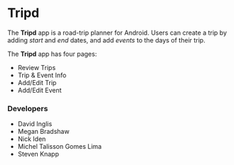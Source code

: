 # Tripd
The **Tripd** app is a road-trip planner for Android. Users can create a trip by adding *start* and *end* dates, and add *events* to the days of their trip.

The **Tripd** app has four pages:
* Review Trips
* Trip & Event Info
* Add/Edit Trip
* Add/Edit Event


### Developers
* David Inglis
* Megan Bradshaw
* Nick Iden
* Michel Talisson Gomes Lima
* Steven Knapp
